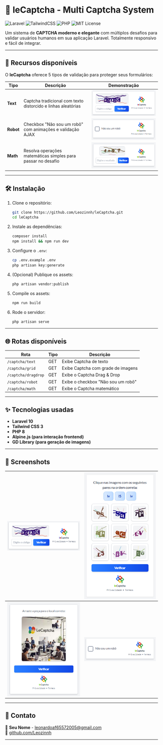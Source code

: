 # 🤖 leCaptcha - Multi Captcha System

![Laravel](https://img.shields.io/badge/Laravel-10.x-red?style=flat-square&logo=laravel)
![TailwindCSS](https://img.shields.io/badge/TailwindCSS-3.x-blue?style=flat-square&logo=tailwindcss)
![PHP](https://img.shields.io/badge/PHP-8.x-777bb4?style=flat-square&logo=php)
![MIT License](https://img.shields.io/badge/license-MIT-green?style=flat-square)

Um sistema de **CAPTCHA moderno e elegante** com múltiplos desafios para validar usuários humanos em sua aplicação Laravel. Totalmente responsivo e fácil de integrar.

---

## 🚀 Recursos disponíveis

O **leCaptcha** oferece 5 tipos de validação para proteger seus formulários:

| Tipo          | Descrição                                                    | Demonstração                           |
| ------------- | ------------------------------------------------------------ | -------------------------------------- |
| **Text**      | Captcha tradicional com texto distorcido e linhas aleatórias | ![Text Captcha](docs/text.png)         |
| **Robot**     | Checkbox "Não sou um robô" com animações e validação AJAX    | ![Robot Captcha](docs/robot.png)       |
| **Math**      | Resolva operações matemáticas simples para passar no desafio | ![Math Captcha](docs/math.png)         |

---

## 🛠️ Instalação

1. Clone o repositório:

    ```bash
    git clone https://github.com/Leozinnh/leCaptcha.git
    cd leCaptcha
    ```

2. Instale as dependências:

    ```bash
    composer install
    npm install && npm run dev
    ```

3. Configure o `.env`:

    ```bash
    cp .env.example .env
    php artisan key:generate
    ```

4. (Opcional) Publique os assets:

    ```bash
    php artisan vendor:publish
    ```

5. Compile os assets:

    ```bash
    npm run build
    ```

6. Rode o servidor:
    ```bash
    php artisan serve
    ```

---

## 🌐 Rotas disponíveis

| Rota                | Tipo | Descrição                          |
| ------------------- | ---- | ---------------------------------- |
| `/captcha/text`     | GET  | Exibe Captcha de texto             |
| `/captcha/grid`     | GET  | Exibe Captcha com grade de imagens |
| `/captcha/dragdrop` | GET  | Exibe o Captcha Drag & Drop        |
| `/captcha/robot`    | GET  | Exibe o checkbox "Não sou um robô" |
| `/captcha/math`     | GET  | Exibe o Captcha matemático         |

---

## ✨ Tecnologias usadas

-   **Laravel 10**
-   **Tailwind CSS 3**
-   **PHP 8**
-   **Alpine.js (para interação frontend)**
-   **GD Library (para geração de imagens)**

---

## 📸 Screenshots

| ![Text Captcha](docs/text.png)         | ![Grid Captcha](docs/grid.png)   |
| -------------------------------------- | -------------------------------- |
| ![DragDrop Captcha](docs/dragdrop.png) | ![Robot Captcha](docs/robot.png) |

---

## 💬 Contato

📧 **Seu Nome** - [leonardoaf65572005@gmail.com](mailto:leonardoaf65572005@gmail.com)  
🔗 [github.com/Leozinnh](https://github.com/Leozinnh)

---
